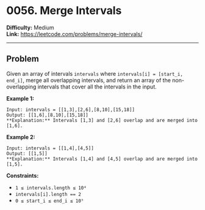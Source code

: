 # 0056. Merge Intervals

**Difficulty:** Medium  
**Link:** https://leetcode.com/problems/merge-intervals/

---

## Problem

Given an array of intervals `intervals` where `intervals[i] = [start_i, end_i]`, merge all overlapping intervals, and return an array of the non-overlapping intervals that cover all the intervals in the input.

**Example 1:**

    Input: intervals = [[1,3],[2,6],[8,10],[15,18]]  
    Output: [[1,6],[8,10],[15,18]]  
    **Explanation:** Intervals [1,3] and [2,6] overlap and are merged into [1,6].

**Example 2:**

    Input: intervals = [[1,4],[4,5]]  
    Output: [[1,5]]  
    **Explanation:** Intervals [1,4] and [4,5] overlap and are merged into [1,5].

**Constraints:**

- `1 ≤ intervals.length ≤ 10⁴`  
- `intervals[i].length == 2`  
- `0 ≤ start_i ≤ end_i ≤ 10⁵`

